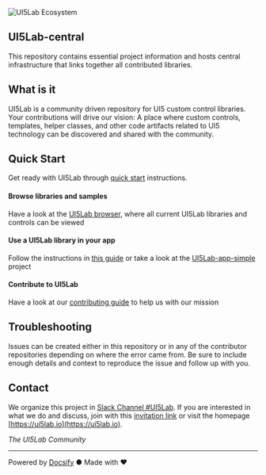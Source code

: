 ![UI5Lab Ecosystem](https://github.com/UI5Lab/UI5Lab-central/raw/master/docs/UI5LabLogoPhoenix.png)

## UI5Lab-central
This repository contains essential project information and hosts central infrastructure that links together all contributed libraries.

## What is it

UI5Lab is a community driven repository for UI5 custom control libraries. Your contributions will drive our vision: A place where custom controls, templates, helper classes, and other code artifacts related to UI5 technology can be discovered and shared with the community. 

## Quick Start

Get ready with UI5Lab through [quick start](https://ui5lab.github.io/UI5Lab-docs/#/general/quick_start) instructions.

#### Browse libraries and samples

Have a look at the [UI5Lab browser](https://ui5lab.io/browser), where all current UI5Lab libraries and controls can be viewed

#### Use a UI5Lab library in your app

Follow the instructions in [this guide](https://ui5lab.github.io/UI5Lab-docs/#/how_to/consume_library) or take a look at the [UI5Lab-app-simple](https://github.com/UI5Lab/UI5Lab-app-simple) project 

#### Contribute to UI5Lab

Have a look at our [contributing guide](https://ui5lab.github.io/#/how_to/contribute_ui5lab.md) to help us with our mission

## Troubleshooting

Issues can be created either in this repository or in any of the contributor repositories depending on where the error came from.
Be sure to include enough details and context to reproduce the issue and follow up with you. 

## Contact

We organize this project in [Slack Channel #UI5Lab](https://openui5.slack.com/messages/UI5lab).
If you are interested in what we do and discuss, join with this [invitation link](http://slackui5invite.herokuapp.com/) or visit the homepage [https://ui5lab.io](https://ui5lab.io).

*The UI5Lab Community*

---
Powered by [Docsify](https://docsify.js.org/) ● Made with ❤️
